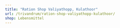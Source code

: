 ```yaml
---
title: "Ration Shop Valiyathopp, Kulathoor"
url: /trivandrum/ration-shop-valiyathopp-kulathoor/
shop: Lebensmittel
---
```

